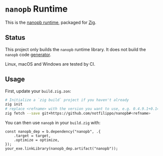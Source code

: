 # `nanopb` Runtime

This is the [nanopb runtime](https://github.com/nanopb/nanopb), packaged for [Zig](https://ziglang.org/).

## Status

This project only builds the `nanopb` runtime library. It does not build the `nanopb`
code [generator](https://github.com/nanopb/nanopb/tree/master/generator).

Linux, macOS and Windows are tested by CI.

## Usage

First, update your `build.zig.zon`:

```sh
# Initialize a `zig build` project if you haven't already
zig init
# replace <refname> with the version you want to use, e.g. 0.4.9.1+0.14.0
zig fetch --save git+https://github.com/notfilippo/nanopb#<refname>
```

You can then use `nanopb` in your `build.zig` with:

```zig
const nanopb_dep = b.dependency("nanopb", .{
    .target = target,
    .optimize = optimize,
});
your_exe.linkLibrary(nanopb_dep.artifact("nanopb"));
```